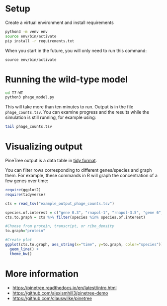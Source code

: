 #  Setup

Create a virtual environment and install requirements
```sh
python3 -m venv env
source env/bin/activate
pip install -r requirements.txt
```

When you start in the future, you will only need to run this command:
```
source env/bin/activate
```

# Running the wild-type model

```sh
cd T7-WT
python3 phage_model.py
```
This will take more than ten minutes to run. Output is in the file `phage_counts.tsv`.
You can examine progress and the results while the simulation is still running,
for example using:

```sh
tail phage_counts.tsv
```

# Visualizing output

PineTree output is a data table in [tidy format](https://cran.r-project.org/web/packages/tidyr/vignettes/tidy-data.html).

You can filter rows corresponding to different genes/species and graph them. For example, these commands in R will graph the concentration of a few genes over time:

```R
require(ggplot2)
require(tidyverse)

cts = read_tsv("example_output_phage_counts.tsv")

species.of.interest = c("gene 0.3", "rnapol-1", "rnapol-3.5", "gene 6", "gene 9")
cts.to.graph = cts %>% filter(species %in% species.of.interest)

#Choose from protein, transcript, or ribo_density
to.graph="protein"

#Create plot
ggplot(cts.to.graph, aes_string(x="time", y=to.graph, color="species")) +
  geom_line() +
  theme_bw()
```

# More information

* https://pinetree.readthedocs.io/en/latest/intro.html
* https://github.com/alexismhill3/pinetree-demo
* https://github.com/clauswilke/pinetree
